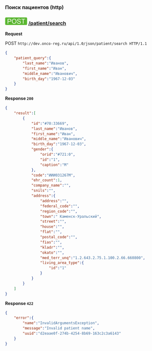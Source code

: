 ### Поиск пациентов (http)


### ![POST](../../../../img/post.png) [/patient/search](../../search/index.md)

**Request**

POST `http://dev.onco-reg.ru/api/1.0/json/patient/search HTTP/1.1`
```json
{
    "patient_query":{
        "last_name":"Иванов",
        "first_name":"Иван",
        "middle_name":"Иванович",
        "birth_day":"1967-12-03"
    }
}
```

**Response `200`**
```json
{
    "result":[
        {
            "id":"#70:33669",
            "last_name":"Иванов",
            "first_name":"Иван",
            "middle_name":"Иванович",
            "birth_day":"1967-12-03",
            "gender":{
                "orid":"#721:0",
                "id":"1",
                "caption":"М"
            },
            "code":"ИИИ031267М",
            "ehr_count":1,
            "company_name":"",
            "snils":"",
            "address":{
                "address":"",
                "federal_code":"",
                "region_code":"",
                "town":" Каменск-Уральский",
                "street":"",
                "house":"",
                "flat":"",
                "postal_code":"",
                "fias":"",
                "kladr":"",
                "okato":"",
                "med_terr_unq":"1.2.643.2.75.1.100.2.66.660800",
                "living_area_type":{
                    "id":"1"
                }
            }
        }
    ]
}
```

**Response `422`**
```json
{
    "error":{
        "name":"InvalidArgumentsException",
        "message":"Invalid patient name",
        "uuid":"d2eaae0f-274b-4254-8b69-163c2c3a6143"
    }
}
```


